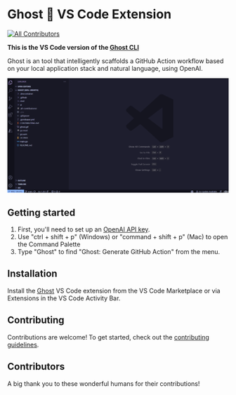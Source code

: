 # Ghost 👻 VS Code Extension 
[![All Contributors](https://img.shields.io/github/all-contributors/savannahostrowski/ghost-vscode?color=bd93f9&style=flat-square)](#contributors)

**This is the VS Code version of the [Ghost CLI](https://github.com/savannahostrowski/ghost-vscode)**

Ghost is an tool that intelligently scaffolds a GitHub Action workflow based on your local application stack and natural language, using OpenAI.

![A screenshot of the Ghost UX flow](images/ghost-vscode.gif)

## Getting started
1. First, you'll need to set up an [OpenAI API key](https://platform.openai.com/account/api-keys).
2. Use "ctrl + shift + p" (Windows) or "command + shift + p" (Mac) to open the Command Palette
3. Type "Ghost" to find "Ghost: Generate GitHub Action" from the menu.

## Installation
Install the [Ghost]() VS Code extension from the VS Code Marketplace or via Extensions in the VS Code Activity Bar.

## Contributing
Contributions are welcome! To get started, check out the [contributing guidelines](CONTRIBUTING.md).

## Contributors
A big thank you to these wonderful humans for their contributions!

<!-- ALL-CONTRIBUTORS-LIST:START - Do not remove or modify this section -->
<!-- prettier-ignore-start -->
<!-- markdownlint-disable -->


<!-- markdownlint-restore -->
<!-- prettier-ignore-end -->

<!-- ALL-CONTRIBUTORS-LIST:END -->